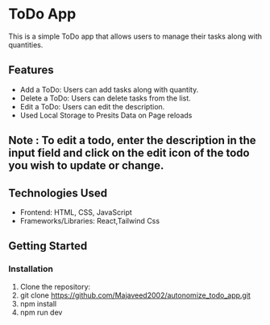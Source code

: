 # ToDo App

This is a simple ToDo app that allows users to manage their tasks along with quantities.

## Features

- Add a ToDo: Users can add tasks along with quantity.
- Delete a ToDo: Users can delete tasks from the list.
- Edit a ToDo: Users can edit the description.
- Used Local Storage to Presits Data on Page reloads

## Note : To edit a todo, enter the description in the input field and click on the edit icon of the todo you wish to update or change.
## Technologies Used

- Frontend: HTML, CSS, JavaScript
- Frameworks/Libraries: React,Tailwind Css 

## Getting Started
### Installation

1. Clone the repository:
2. git clone https://github.com/Majaveed2002/autonomize_todo_app.git
3. npm install
4. npm run dev
